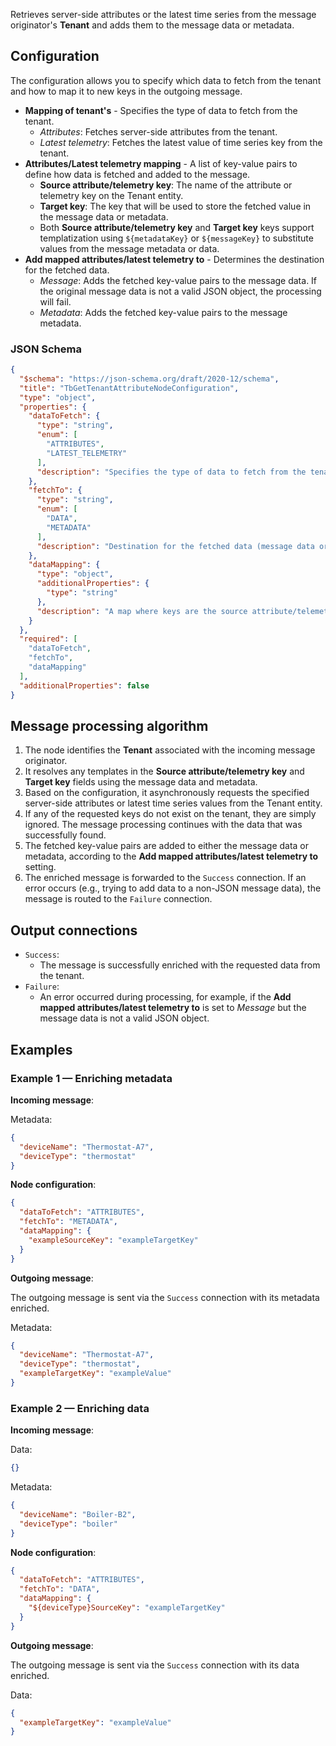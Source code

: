 Retrieves server-side attributes or the latest time series from the message originator's **Tenant** and adds them to the message data or metadata.

## Configuration

The configuration allows you to specify which data to fetch from the tenant and how to map it to new keys in the outgoing message.

- **Mapping of tenant's** - Specifies the type of data to fetch from the tenant.
    - *Attributes*: Fetches server-side attributes from the tenant.
    - *Latest telemetry*: Fetches the latest value of time series key from the tenant.
- **Attributes/Latest telemetry mapping** - A list of key-value pairs to define how data is fetched and added to the message.
    - **Source attribute/telemetry key**: The name of the attribute or telemetry key on the Tenant entity.
    - **Target key**: The key that will be used to store the fetched value in the message data or metadata.
    - Both **Source attribute/telemetry key** and **Target key** keys support templatization using `${metadataKey}` or `${messageKey}` to substitute values from the message
      metadata or data.
- **Add mapped attributes/latest telemetry to** - Determines the destination for the fetched data.
    - *Message*: Adds the fetched key-value pairs to the message data. If the original message data is not a valid JSON object, the processing will fail.
    - *Metadata*: Adds the fetched key-value pairs to the message metadata.

### JSON Schema

```json
{
  "$schema": "https://json-schema.org/draft/2020-12/schema",
  "title": "TbGetTenantAttributeNodeConfiguration",
  "type": "object",
  "properties": {
    "dataToFetch": {
      "type": "string",
      "enum": [
        "ATTRIBUTES",
        "LATEST_TELEMETRY"
      ],
      "description": "Specifies the type of data to fetch from the tenant (server-side attributes or latest time series)."
    },
    "fetchTo": {
      "type": "string",
      "enum": [
        "DATA",
        "METADATA"
      ],
      "description": "Destination for the fetched data (message data or metadata)."
    },
    "dataMapping": {
      "type": "object",
      "additionalProperties": {
        "type": "string"
      },
      "description": "A map where keys are the source attribute/telemetry keys on the tenant and values are the target keys in the message."
    }
  },
  "required": [
    "dataToFetch",
    "fetchTo",
    "dataMapping"
  ],
  "additionalProperties": false
}
```

## Message processing algorithm

1. The node identifies the **Tenant** associated with the incoming message originator.
2. It resolves any templates in the **Source attribute/telemetry key** and **Target key** fields using the message data and metadata.
3. Based on the configuration, it asynchronously requests the specified server-side attributes or latest time series values from the Tenant entity.
4. If any of the requested keys do not exist on the tenant, they are simply ignored. The message processing continues with the data that was successfully found.
5. The fetched key-value pairs are added to either the message data or metadata, according to the **Add mapped attributes/latest telemetry to** setting.
6. The enriched message is forwarded to the `Success` connection. If an error occurs (e.g., trying to add data to a non-JSON message data), the message is routed to the
   `Failure` connection.

## Output connections

- `Success`:
    - The message is successfully enriched with the requested data from the tenant.
- `Failure`:
    - An error occurred during processing, for example, if the **Add mapped attributes/latest telemetry to** is set to *Message* but the message data is not a valid JSON object.

## Examples

### Example 1 — Enriching metadata

**Incoming message**:

Metadata:

```json
{
  "deviceName": "Thermostat-A7",
  "deviceType": "thermostat"
}
```

**Node configuration**:

```json
{
  "dataToFetch": "ATTRIBUTES",
  "fetchTo": "METADATA",
  "dataMapping": {
    "exampleSourceKey": "exampleTargetKey"
  }
}
```

**Outgoing message**:

The outgoing message is sent via the `Success` connection with its metadata enriched.

Metadata:

```json
{
  "deviceName": "Thermostat-A7",
  "deviceType": "thermostat",
  "exampleTargetKey": "exampleValue"
}
```

### Example 2 — Enriching data

**Incoming message**:

Data:

```json
{}
```

Metadata:

```json
{
  "deviceName": "Boiler-B2",
  "deviceType": "boiler"
}
```

**Node configuration**:

```json
{
  "dataToFetch": "ATTRIBUTES",
  "fetchTo": "DATA",
  "dataMapping": {
    "${deviceType}SourceKey": "exampleTargetKey"
  }
}
```

**Outgoing message**:

The outgoing message is sent via the `Success` connection with its data enriched.

Data:
```json
{
  "exampleTargetKey": "exampleValue"
}
```
